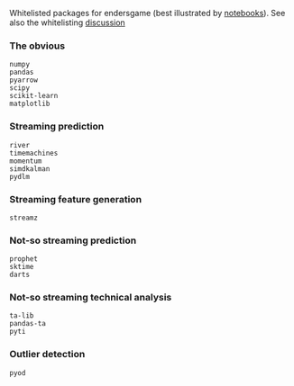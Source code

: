 Whitelisted packages for endersgame (best illustrated by [notebooks](https://github.com/microprediction/endersnotebooks)). See also the whitelisting [discussion](https://github.com/microprediction/endersgame/discussions/9)

### The obvious

    numpy
    pandas 
    pyarrow
    scipy
    scikit-learn
    matplotlib
  
### Streaming prediction

    river
    timemachines
    momentum
    simdkalman
    pydlm

### Streaming feature generation 

    streamz


### Not-so streaming prediction

    prophet
    sktime
    darts


### Not-so streaming technical analysis 

    ta-lib
    pandas-ta
    pyti
    

### Outlier detection

    pyod 
